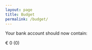 ```yaml
---
layout: page
title: Budget
permalink: /budget/
---
```


<p>Your bank account should now contain:</p>
<p>
  <span class="budget">&euro; <span id="amount">0</span></span>
  <span class="budget-high">(<span id="amount-high">0</span>)</span>
</p>

<script>
  var dailyBudget = 20;
  var payday = 24;

  var d = new Date();
  var day = d.getDate();


  var daysPassed = 1;
  var totalDaysThisMonth = 0;

  if (day < payday) {
    daysPassed += amountOfDaysInPrevMonth() - payday;
    daysPassed += day;
    totalDaysThisMonth = amountOfDaysInPrevMonth();
  } else {
    daysPassed += day - payday;
    totalDaysThisMonth = amountOfDaysInThisMonth();
  }

  var daysLeft = totalDaysThisMonth - daysPassed;
  var amountLeft = dailyBudget * daysLeft;
  var amountLeftHigh = dailyBudget * (daysLeft+1);
  document.getElementById('amount').innerHTML = amountLeft;
  document.getElementById('amount-high').innerHTML = amountLeftHigh;

  function amountOfDaysInThisMonth() {
    var d = new Date();
    return new Date(d.getFullYear(), d.getMonth(), 0).getDate();
  }

  function amountOfDaysInPrevMonth() {
    var d = new Date();
    var day = d.getDay();
    var time = d.getTime();
    var prev = time - (day+1)*3600*1000;

    var prevD = new Date(prev);
    return new Date(prevD.getFullYear(), prevD.getMonth(), 0).getDate();
  }
</script>

